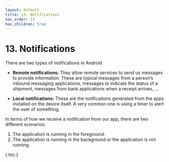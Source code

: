 ```yaml
---
layout: default
title: 13. Notifications
nav_order: 13 
has_children: true
---
```


# 13. Notifications

There are two types of notifications in Android

- **Remote notifications:** They allow remote services to send us messages to provide information. These are typical messages from a person’s inbound messaging applications, messages to indicate the status of a shipment, messages from bank applications when a receipt arrives, ...

- **Local notifications:** These are the notifications generated from the apps installed on the device itself. A very common one is using a timer to alert the user of something. 


In terms of how we receive a notification from our app, there are two different scenarios:

1.	The application is running in the foreground.
2.	The application is running in the background or the application is not running.

{:toc:}

